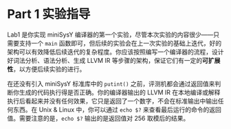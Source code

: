 # Part 1 实验指导

Lab1 是你实现 miniSysY 编译器的第一个实验，尽管本次实验的内容很少——只需要支持一个 `main` 函数即可，但后续的实验会在上一次实验的基础上迭代，好的架构可以有效降低后续迭代的复杂程度。你应该按照编写一个编译器的流程，设计好词法分析、语法分析、生成 LLVM IR 等步骤的架构，保证它们有一定的**可扩展性**，以方便后续实验的进行。

在还没有引入 miniSysY 标准库中的 `putint()` 之前，评测机都会通过返回值来判断你生成的代码执行得是否正确。你的编译器输出的 LLVM IR 在本地编译或解释执行后看起来并没有任何效果，它只是返回了一个数字，不会在标准输出中输出任何东西。在 Unix & Linux 中，你可以通过 `echo $?` 来查看最后运行的命令的返回值。需要注意的是，`echo $?` 输出的是返回值对 256 取模后的结果。